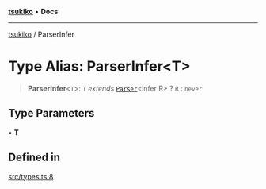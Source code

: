 [**tsukiko**](../README.md) • **Docs**

***

[tsukiko](../README.md) / ParserInfer

# Type Alias: ParserInfer\<T\>

> **ParserInfer**\<`T`\>: `T` *extends* [`Parser`](../classes/Parser.md)\<infer R\> ? `R` : `never`

## Type Parameters

• **T**

## Defined in

[src/types.ts:8](https://github.com/BIYUEHU/tsukiko/blob/eb4b04a16e9c40909bed9d6503bd49914851f300/src/types.ts#L8)
